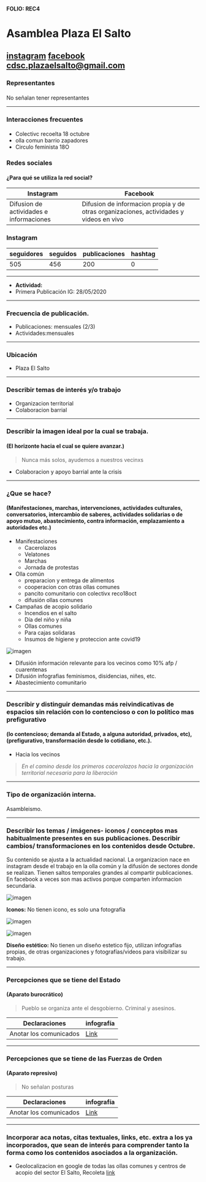 #### FOLIO: REC4
# Asamblea Plaza El Salto

[instagram](https://www.instagram.com/asamblea_plaza_el_salto/)
[facebook](https://www.facebook.com/Asamblea-Plaza-El-Salto-110322007304023/)
<cdsc.plazaelsalto@gmail.com>
---

### Representantes
#### 
No señalan tener representantes

---
### Interacciones frecuentes
#### 
* Colectivc recoelta 18 octubre
* olla comun barrio zapadores
* Circulo feminista 18O

### Redes sociales
#### ¿Para qué se utiliza la red social?
| Instagram | Facebook | 
|---|---|
|Difusion de actividades e informaciones|Difusion de informacion propia y de otras organizaciones, actividades y videos en vivo|

### **Instagram**
| seguidores | seguidos | publicaciones | hashtag 
|---|---|---|---|
|505|456|200| 0

---

* **Actividad:**   
* Primera Publicación IG: 28/05/2020

---
### Frecuencia de publicación.
* Publicaciones: mensuales (2/3)
* Actividades:mensuales

---
### Ubicación
* Plaza El Salto

---
### Describir temas de interés y/o trabajo
* Organizacion territorial
* Colaboracion barrial


---
### Describir la imagen ideal por la cual se trabaja.
#### (El horizonte hacia el cual se quiere avanzar.)
> Nunca más solos, ayudemos a nuestros vecinxs
* Colaboracion y apoyo barrial ante la crisis

---
### ¿Que se hace?
#### (Manifestaciones, marchas, intervenciones, actividades culturales, conversatorios, intercambio de saberes, actividades solidarias o de apoyo mutuo, abastecimiento, contra información, emplazamiento a autoridades etc.)
* Manifestaciones
    * Cacerolazos
    * Velatones
    * Marchas
    * Jornada de protestas
* Olla común
    * preparacion y entrega de alimentos
    * cooperacion con otras ollas comunes
    * pancito comunitario con colectivx reco18oct
    * difusión ollas comunes
* Campañas de acopio solidario
    * Incendios en el salto
    * Día del niño y niña
    * Ollas comunes
    * Para cajas solidaras
    * Insumos de higiene y proteccion ante covid19

![imagen](imagen3rec4.png)

* Difusión información relevante para los vecinos como 10% afp / cuarentenas
* Difusión infografias feminismos, disidencias, niñes, etc.
* Abastecimiento comunitario

---
### Describir y distinguir demandas más reivindicativas de espacios sin relación con lo contencioso o con lo político mas prefigurativo
#### (lo contencioso; demanda al Estado, a alguna autoridad, privados, etc), (prefigurativo, transformación desde lo cotidiano, etc.).
* Hacia los vecinos
> *En el camino desde los primeros cacerolazos hacia la organización territorial necesaria para la liberación*

---
### Tipo de organización interna.
#### 
Asambleismo.

---
### Describir los temas / imágenes- iconos / conceptos mas habitualmente presentes en sus publicaciones. Describir cambios/ transformaciones en los contenidos desde Octubre.
Su contenido se ajusta a la actualidad nacional. La organizacion nace en instagram desde el trabajo en la olla común y la difusión de sectores donde se realizan. Tienen saltos temporales grandes al compartir publicaciones. En facebook a veces son mas activos porque comparten informacion secundaria.

![imagen](imagen4rec4.png)

**Iconos:**
No tienen icono, es solo una fotografía

![imagen](imagen1rec4.png)

![imagen](imagen2rec4.png)

**Diseño estético:**
No tienen un diseño estetico fijo, utilizan infografías propias, de otras organizaciones y fotografías/videos para visibilizar su trabajo.

---
### Percepciones que se tiene del Estado
#### (Aparato burocrático)
> Pueblo se organiza ante el desgobierno. Criminal y asesinos.

| Declaraciones | infografía | 
|---|---|
|Anotar los comunicados | [Link]() |

---
### Percepciones que se tiene de las Fuerzas de Orden
#### (Aparato represivo)
> No señalan posturas

| Declaraciones | infografía | 
|---|---|
|Anotar los comunicados | [Link]() |


---
### Incorporar aca notas, citas textuales, links, etc. extra a los ya incorporados, que sean de interés para comprender tanto la forma como los contenidos asociados a la organización.
* Geolocalizacion en google de todas las ollas comunes y centros de acopio del sector El Salto, Recoleta [link](https://www.google.com/maps/d/u/0/viewer?mid=1lihoESj_xPoqPtW8f5u9wFt-BM7d4Iao&ll=-33.39140078991453%2C-70.64010579999999&z=14)